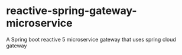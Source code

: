# reactive-spring-gateway-microservice
A Spring boot reactive 5 microservice gateway that uses spring cloud gateway
